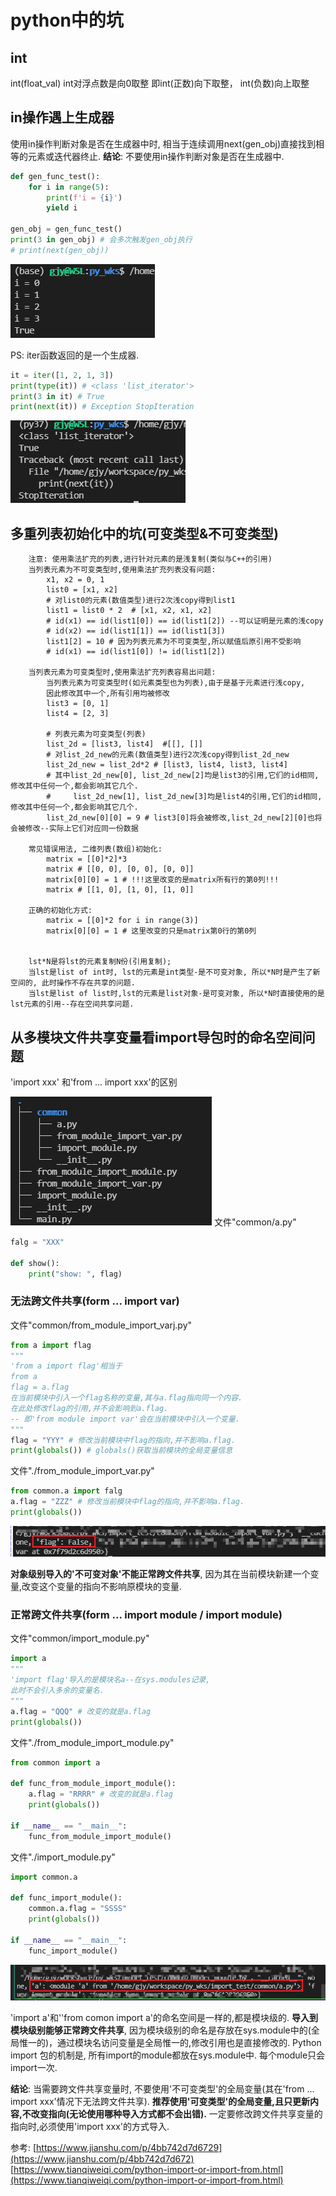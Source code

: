 # python中的坑
## int
int(float_val) int对浮点数是向0取整
即int(正数)向下取整， int(负数)向上取整

## in操作遇上生成器
使用in操作判断对象是否在生成器中时, 相当于连续调用next(gen_obj)直接找到相等的元素或迭代器终止.
**结论**: 不要使用in操作判断对象是否在生成器中.

```python
def gen_func_test():
    for i in range(5):
        print(f'i = {i}')
        yield i

gen_obj = gen_func_test()
print(3 in gen_obj) # 会多次触发gen_obj执行
# print(next(gen_obj))
```
![](images_attachments/126051026805.png)

PS: iter函数返回的是一个生成器.
```python
it = iter([1, 2, 1, 3])
print(type(it)) # <class 'list_iterator'>
print(3 in it) # True
print(next(it)) # Exception StopIteration
```
![](images_attachments/2801146018772.png)



## 多重列表初始化中的坑(可变类型&不可变类型)
```
    注意: 使用乘法扩充的列表,进行针对元素的是浅复制(类似与C++的引用)
    当列表元素为不可变类型时,使用乘法扩充列表没有问题:
        x1, x2 = 0, 1
        list0 = [x1, x2]
        # 对list0的元素(数值类型)进行2次浅copy得到list1
        list1 = list0 * 2  # [x1, x2, x1, x2]
        # id(x1) == id(list1[0]) == id(list1[2]) --可以证明是元素的浅copy
        # id(x2) == id(list1[1]) == id(list1[3])
        list1[2] = 10 # 因为列表元素为不可变类型,所以赋值后原引用不受影响
        # id(x1) == id(list1[0]) != id(list1[2])

    当列表元素为可变类型时,使用乘法扩充列表容易出问题:
        当列表元素为可变类型时(如元素类型也为列表),由于是基于元素进行浅copy,
        因此修改其中一个,所有引用均被修改
        list3 = [0, 1]
        list4 = [2, 3]

        # 列表元素为可变类型(列表)
        list_2d = [list3, list4]  #[[], []]
        # 对list_2d_new的元素(数值类型)进行2次浅copy得到list_2d_new
        list_2d_new = list_2d*2 # [list3, list4, list3, list4]
        # 其中list_2d_new[0], list_2d_new[2]均是list3的引用,它们的id相同,修改其中任何一个,都会影响其它几个.
        #     list_2d_new[1], list_2d_new[3]均是list4的引用,它们的id相同,修改其中任何一个,都会影响其它几个.
        list_2d_new[0][0] = 9 # list3[0]将会被修改,list_2d_new[2][0]也将会被修改--实际上它们对应同一份数据

    常见错误用法, 二维列表(数组)初始化:
        matrix = [[0]*2]*3
        matrix # [[0, 0], [0, 0], [0, 0]]
        matrix[0][0] = 1 # !!!这里改变的是matrix所有行的第0列!!!
        matrix # [[1, 0], [1, 0], [1, 0]]

    正确的初始化方式:
        matrix = [[0]*2 for i in range(3)]
        matrix[0][0] = 1 # 这里改变的只是matrix第0行的第0列


    lst*N是将lst的元素复制N份(引用复制); 
    当lst是list of int时, lst的元素是int类型-是不可变对象, 所以*N时是产生了新空间的, 此时操作不存在共享的问题. 
    当lst是list of list时,lst的元素是list对象-是可变对象, 所以*N时直接使用的是lst元素的引用--存在空间共享问题.
```


## 从多模块文件共享变量看import导包时的命名空间问题
'import xxx' 和'from ... import xxx'的区别

![](images_attachments/386312250197.png)
文件"common/a.py"
```common/a.py
falg = "XXX"

def show():
    print("show: ", flag)
```

### 无法跨文件共享(form ... import var)
文件"common/from_module_import_varj.py"
```from_module_import_var.py
from a import flag
"""
'from a import flag'相当于
from a
flag = a.flag
在当前模块中引入一个flag名称的变量,其与a.flag指向同一个内容.
在此处修改flag的引用,并不会影响到a.flag.
-- 即'from module import var'会在当前模块中引入一个变量.
"""
flag = "YYY" # 修改当前模块中flag的指向,并不影响a.flag．
print(globals()) # globals()获取当前模块的全局变量信息
```

文件"./from_module_import_var.py"
```from_module_import_var.py
from common.a import falg
a.flag = "ZZZ" # 修改当前模块中flag的指向,并不影响a.flag．
print(globals())
```
![](images_attachments/4181449259173.png)

**对象级别导入的'不可变对象'不能正常跨文件共享**, 因为其在当前模块新建一个变量,改变这个变量的指向不影响原模块的变量.

### 正常跨文件共享(form ... import module / import module)
文件"common/import_module.py"
```common/import_module.py
import a
"""
'import flag'导入的是模块名a--在sys.modules记录,
此时不会引入多余的变量名.
"""
a.flag = "QQQ" # 改变的就是a.flag
print(globals())
```

文件"./from_module_import_module.py"
```./from_module_import_module.py
from common import a

def func_from_module_import_module():
    a.flag = "RRRR" # 改变的就是a.flag
    print(globals())

if __name__ == "__main__":
    func_from_module_import_module()
```

文件"./import_module.py"
```./import_module.py
import common.a

def func_import_module():
    common.a.flag = "SSSS"
    print(globals())

if __name__ == "__main__":
    func_import_module()
```
![](images_attachments/603051254309.png)

'import a'和''from comon import a'的命名空间是一样的,都是模块级的.
**导入到模块级别能够正常跨文件共享**, 因为模块级别的命名是存放在sys.module中的(全局惟一的)，通过模块名访问变量是全局惟一的,修改引用也是直接修改的.
Python import 包的机制是, 所有import的module都放在sys.module中. 每个module只会import一次.



**结论**:
当需要跨文件共享变量时, 
不要使用'不可变类型'的全局变量(其在'from ... import xxx'情况下无法跨文件共享).
**推荐使用'可变类型'的全局变量,且只更新内容,不改变指向(无论使用哪种导入方式都不会出错).**
一定要修改跨文件共享变量的指向时,必须使用'import xxx'的方式导入.

参考: 
[https://www.jianshu.com/p/4bb742d7d6729](https://www.jianshu.com/p/4bb742d7d672)
[https://www.tianqiweiqi.com/python-import-or-import-from.html](https://www.tianqiweiqi.com/python-import-or-import-from.html)
